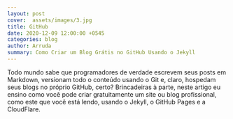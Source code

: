 ```yaml
---
layout: post
cover:  assets/images/3.jpg
title: GitHub 
date: 2020-12-09 12:00:00 +0545
categories: blog
author: Arruda
summary: Como Criar um Blog Grátis no GitHub Usando o Jekyll 
---
```


Todo mundo sabe que programadores de verdade escrevem seus posts em Markdown, 
versionam todo o conteúdo usando o Git e, claro, hospedam seus blogs no próprio 
GitHub, certo?
Brincadeiras à parte, neste artigo eu ensino como você pode criar gratuitamente 
um site ou blog profissional, como este que você está lendo, usando o Jekyll, o 
GitHub Pages e a CloudFlare.
